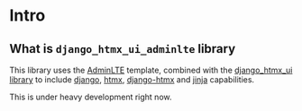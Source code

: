 # Intro

## What is `django_htmx_ui_adminlte` library

This library uses the [AdminLTE](https://adminlte.io/docs/3.2/index.html) template,
combined with the [django_htmx_ui library](https://pypi.org/project/django-htmx-ui/)
to include [django](https://www.djangoproject.com/), [htmx](https://htmx.org/),
[django-htmx](https://django-htmx.readthedocs.io/en/latest/) and
[jinja](https://jinja.palletsprojects.com/en/3.1.x/) capabilities.

This is under heavy development right now.
